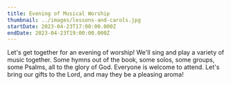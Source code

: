 ```yaml
---
title: Evening of Musical Worship
thumbnail: ../images/lessons-and-carols.jpg
startDate: 2023-04-23T17:00:00.000Z
endDate: 2023-04-23T19:00:00.000Z
---
```


Let's get together for an evening of worship! We'll sing and play a variety of music together. Some hymns out of the book, some solos, some groups, some Psalms, all to the glory of
God. Everyone is welcome to attend. Let's bring our gifts to the Lord, and may they be a pleasing aroma!
